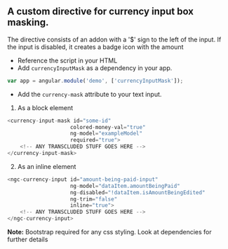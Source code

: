 ##  A custom directive for currency input box masking.
The directive consists of an addon with a '$' sign to the left of the input.
If the input is disabled, it creates a badge icon with the amount

* Reference the script in your HTML
* Add `currencyInputMask` as a dependency in your app.
```javascript
var app = angular.module('demo', ['currencyInputMask']);
```
* Add the `currency-mask` attribute to your text input.
1. As a block element
```javascript
<currency-input-mask id="some-id"
                    colored-money-val="true"
                    ng-model="exampleModel"
                    required="true">
    <!-- ANY TRANSCLUDED STUFF GOES HERE -->
</currency-input-mask>
```
2. As an inline element
```javascript
<ngc-currency-input id="amount-being-paid-input"
                    ng-model="dataItem.amountBeingPaid"
                    ng-disabled="!dataItem.isAmountBeingEdited"
                    ng-trim="false"
                    inline="true">
    <!-- ANY TRANSCLUDED STUFF GOES HERE -->
</ngc-currency-input>
```
**Note:** Bootstrap required for any css styling. Look at dependencies for further details
